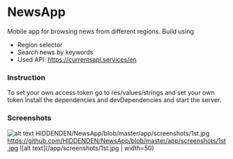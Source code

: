 # NewsApp

Mobile app for browsing news from different regions. Build using 

  - Region selector
  - Search news by keywords
  - Used API: https://currentsapi.services/en

### Instruction

To set your own access token go to res/values/strings and set your own token
Install the dependencies and devDependencies and start the server.

### Screenshots
![alt text](https://github.com/[HIDDENDEN]/[NewsApp]/blob/[master]/app/screenshots/1st.jpg?raw=true)
HIDDENDEN/NewsApp/blob/master/app/screenshots/1st.jpg
https://github.com/HIDDENDEN/NewsApp/blob/master/app/screenshots/1st.jpg
![alt text](/app/screenshots/1st.jpg | width=50)
